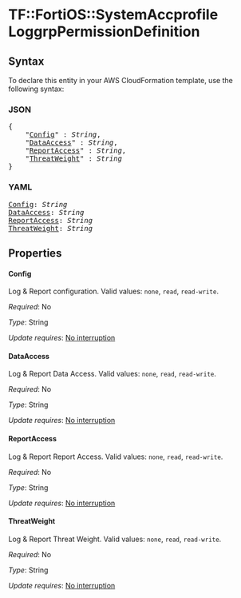 # TF::FortiOS::SystemAccprofile LoggrpPermissionDefinition

## Syntax

To declare this entity in your AWS CloudFormation template, use the following syntax:

### JSON

<pre>
{
    "<a href="#config" title="Config">Config</a>" : <i>String</i>,
    "<a href="#dataaccess" title="DataAccess">DataAccess</a>" : <i>String</i>,
    "<a href="#reportaccess" title="ReportAccess">ReportAccess</a>" : <i>String</i>,
    "<a href="#threatweight" title="ThreatWeight">ThreatWeight</a>" : <i>String</i>
}
</pre>

### YAML

<pre>
<a href="#config" title="Config">Config</a>: <i>String</i>
<a href="#dataaccess" title="DataAccess">DataAccess</a>: <i>String</i>
<a href="#reportaccess" title="ReportAccess">ReportAccess</a>: <i>String</i>
<a href="#threatweight" title="ThreatWeight">ThreatWeight</a>: <i>String</i>
</pre>

## Properties

#### Config

Log & Report configuration. Valid values: `none`, `read`, `read-write`.

_Required_: No

_Type_: String

_Update requires_: [No interruption](https://docs.aws.amazon.com/AWSCloudFormation/latest/UserGuide/using-cfn-updating-stacks-update-behaviors.html#update-no-interrupt)

#### DataAccess

Log & Report Data Access. Valid values: `none`, `read`, `read-write`.

_Required_: No

_Type_: String

_Update requires_: [No interruption](https://docs.aws.amazon.com/AWSCloudFormation/latest/UserGuide/using-cfn-updating-stacks-update-behaviors.html#update-no-interrupt)

#### ReportAccess

Log & Report Report Access. Valid values: `none`, `read`, `read-write`.

_Required_: No

_Type_: String

_Update requires_: [No interruption](https://docs.aws.amazon.com/AWSCloudFormation/latest/UserGuide/using-cfn-updating-stacks-update-behaviors.html#update-no-interrupt)

#### ThreatWeight

Log & Report Threat Weight. Valid values: `none`, `read`, `read-write`.

_Required_: No

_Type_: String

_Update requires_: [No interruption](https://docs.aws.amazon.com/AWSCloudFormation/latest/UserGuide/using-cfn-updating-stacks-update-behaviors.html#update-no-interrupt)

